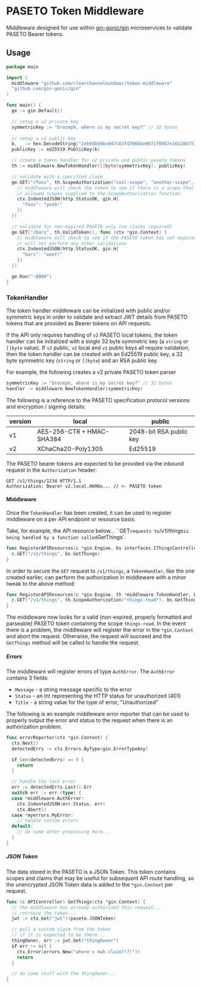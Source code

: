 # PASETO Token Middleware

Middleware designed for use within [gin-gonic/gin](https://github.com/gin-gonic/gin) microservices to validate PASETO Bearer tokens.

## Usage

```go
package main

import (
  middleware "github.com/clearchanneloutdoor/token-middleware"
  "github.com/gin-gonic/gin"
)

func main() {
  ge := gin.Default()

  // setup a v2 private key
  symmetricKey := "brozeph, where is my secret key?" // 32 bytes
  
  // setup a v2 public key
  b, _ := hex.DecodeString("1eb9dbbbbc047c03fd70604e0071f0987e16b28b757225c11f00415d0e20b1a2")
  publicKey := ed25519.PublicKey(b)

  // create a token handler for v2 private and public paseto tokens
  th := middleware.NewTokenHandler([]byte(symmetricKey), publicKey)

  // validate with a specified claim
  ge.GET("/foos", th.ScopeAuthorization("cool-scope", "another-scope", "yet-another-scope"), func (ctx *gin.Context) {
    // middleware will check the token to see if there is a scope that matches any of the
    // allowed scopes supplied to the ScopeAuthorization function
    ctx.IndentedJSON(http.StatusOK, gin.H{
      "foos": "yeah!"
    })
  })

  // validate for non-expired PASETO only (no claims required)
  ge.GET("/bars", th.ValidToken(), func (ctx *gin.Context) {
    // middleware will check to see if the PASETO token has not expired, but 
    // will not perform any other validations
    ctx.IndentedJSON(http.StatusOK, gin.H{
      "bars": "woot!"
    })
  })

  ge.Run(":8080")
}
```

### TokenHandler

The token handler middleware can be initialized with public and/or symmetric keys in order to validate and extract JWT details from PASETO tokens that are provided as Bearer tokens on API requests. 

If the API only requires handling of `v2` PASETO local tokens, the token handler can be initialized with a single 32 byte symmetric key (a `string` or `[]byte` value). If `v2` public, `v2` local and `v1` public keys all require validation, then the token handler can be created with an Ed25519 public key, a 32 byte symmetric key (`string` or `[]byte`) and an RSA public key.

For example, the following creates a v2 private PASETO token parser

```go
symmetricKey := "brozeph, where is my secret key?" // 32 bytes
handler := middleware.NewTokenHandler(symmetricKey)
```

The following is a reference to the PASETO specification protocol versions and encryption / signing details:

| version | local                     | public                  |
|---------|---------------------------|-------------------------|
|    v1   | AES-256-CTR + HMAC-SHA384 | 2048-bit RSA public key |
|    v2   | XChaCha20-Poly1305        | Ed25519                 |

The PASETO bearer tokens are expected to be provided via the inbound request in the `Authorization` header:

```http
GET /v1/things/1234 HTTP/1.1
Authorization: Bearer v2.local.HkM8o... // <- PASETO token
```

#### Middleware

Once the `TokenHandler` has been created, it can be used to register middleware on a per API endpoint or resource basis.

Take, for example, the API resource below... ``GET` requests to `/v1/things` is being handled by a function called `GetThings`. 

```go
func RegisterAPIResources(c *gin.Engine, bs interfaces.IThingsController) {
  c.GET("/v1/things", bs.GetThings)
}
```

In order to secure the `GET` request to `/v1/things`, a `TokenHandler`, like the one created earlier, can perform the authorization in middleware with a minor tweak to the above method:

```go
func RegisterAPIResources(c *gin.Engine, th *middleware.TokenHandler, bs interfaces.IThingsController) {
  c.GET("/v1/things", th.ScopeAuthorization("things-read"), bs.GetThings)
}
```

The middleware now looks for a valid (non-expired, properly formatted and parseable) PASETO token containing the scope `things-read`. In the event there is a problem, the middleware will register the error in the `*gin.Context` and abort the request. Otherwise, the request will succeed and the `GetThings` method will be called to handle the request.

##### Errors

The middleware will register errors of type `AuthError`. The `AuthError` contains 3 fields:

* `Message` - a string message specific to the error
* `Status` - an Int representing the HTTP status for unauthorized (401)
* `Title` - a string value for the type of error, "Unauthorized"

The following is an example middleware error reporter that can be used to properly output the error and status to the request when there is an authorization problem.

```go
func errorReporter(ctx *gin.Context) {
  ctx.Next()
  detectedErrs := ctx.Errors.ByType(gin.ErrorTypeAny)

  if len(detectedErrs) == 0 {
    return
  }

  // handle the last error
  err := detectedErrs.Last().Err
  switch err := err.(type) {
  case *middleware.AuthError:
    ctx.IndentedJSON(err.Status, err)
    ctx.Abort()
  case *myerrors.MyError:
    // handle custom errors
  default:
    // do some other processing here...
  }
}
```

##### JSON Token

The data stored in the PASETO is a JSON Token. This token contains scopes and claims that may be useful for subsequent API route handling, so the unencrypted JSON Token data is added to the `*gin.Context` per request.

```go
func (c APIController) GetThings(ctx *gin.Context) {
  // the middleware has already authorized this request...
  // retrieve the token...
  jwt := ctx.Get("jwt")(paseto.JSONToken)

  // pull a custom claim from the token 
  // if it is expected to be there...
  thingOwner, err := jwt.Get("thingOwner")
  if err != nil {
    ctx.Error(errors.New("where's mah claim?!?!"))
    return
  }

  // do some stuff with the thingOwner...
}
```
